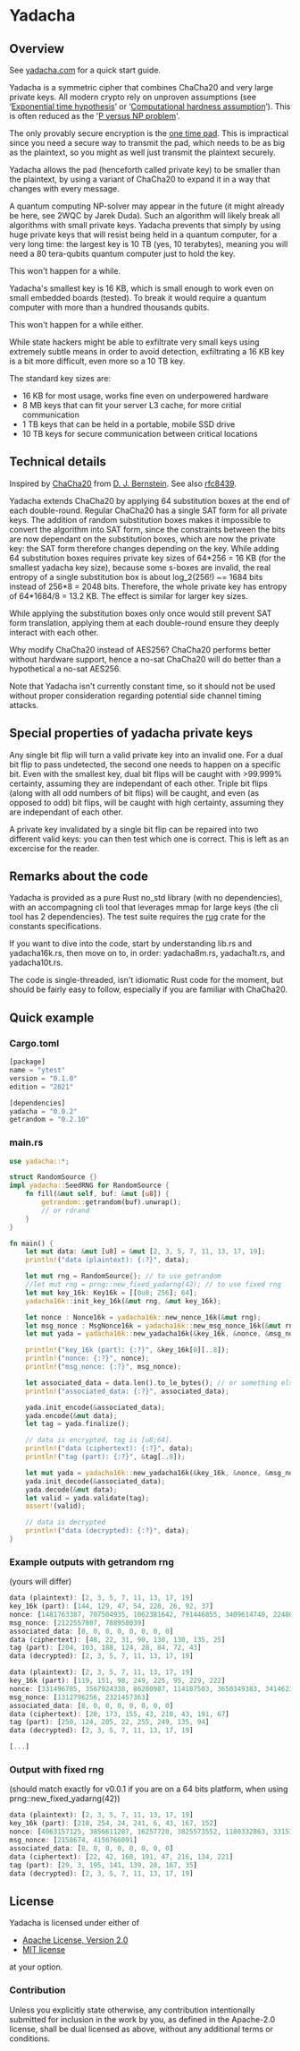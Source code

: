 # Yadacha

## Overview

See [yadacha.com](https://yadacha.com) for a quick start guide.

Yadacha is a symmetric cipher that combines ChaCha20 and very large private keys. All modern crypto rely on unproven assumptions (see ‘[Exponential time hypothesis](https://en.wikipedia.org/wiki/Exponential_time_hypothesis)’ or ‘[Computational hardness assumption](https://en.wikipedia.org/wiki/Computational_hardness_assumption)’). This is often reduced as the '[P versus NP problem](https://en.wikipedia.org/wiki/P_versus_NP_problem)'.

The only provably secure encryption is the [one time pad](https://en.wikipedia.org/wiki/One-time_pad). This is impractical since you need a secure way to transmit the pad, which needs to be as big as the plaintext, so you might as well just transmit the plaintext securely.

Yadacha allows the pad (henceforth called private key) to be smaller than the plaintext, by using a variant of ChaCha20 to expand it in a way that changes with every message.

A quantum computing NP-solver may appear in the future (it might already be here, see 2WQC by Jarek Duda). Such an algorithm will likely break all algorithms with small private keys. Yadacha prevents that simply by using huge private keys that will resist being held in a quantum computer, for a very long time: the largest key is 10 TB (yes, 10 terabytes), meaning you will need a 80 tera-qubits quantum computer just to hold the key.

This won't happen for a while.

Yadacha's smallest key is 16 KB, which is small enough to work even on small embedded boards (tested). To break it would require a quantum computer with more than a hundred thousands qubits.


This won't happen for a while either.

While state hackers might be able to exfiltrate very small keys using extremely subtle means in order to avoid detection, exfiltrating a 16 KB key is a bit more difficult, even more so a 10 TB key.

The standard key sizes are:

- 16 KB for most usage, works fine even on underpowered hardware
- 8 MB keys that can fit your server L3 cache, for more critial communication
- 1 TB keys that can be held in a portable, mobile SSD drive
- 10 TB keys for secure communication between critical locations



## Technical details

Inspired by [ChaCha20](https://cr.yp.to/chacha.html) from [D. J. Bernstein](https://cr.yp.to/djb.html). See also [rfc8439](https://datatracker.ietf.org/doc/html/rfc8439).

Yadacha extends ChaCha20 by applying 64 substitution boxes
at the end of each double-round.
Regular ChaCha20 has a single SAT form for all private keys.
The addition of random substitution boxes makes it impossible
to convert the algorithm into SAT form, since the constraints
between the bits are now dependant on the substitution boxes, which are now the private key: the SAT form therefore changes depending on the key. While adding 64 substitution boxes requires private key sizes of 64\*256 = 16 KB (for the smallest yadacha key size), because some s-boxes are invalid, the real entropy of a single substitution  box is about log_2(256!) ~= 1684 bits instead of 256\*8 = 2048 bits. Therefore, the whole private key has entropy of 64\*1684/8 = 13.2 KB. The effect is similar for larger key sizes.

While applying the substitution boxes only once
would still prevent SAT form translation, applying them at each
double-round ensure they deeply interact with each other.

Why modify ChaCha20 instead of AES256?
ChaCha20 performs better without hardware support,
hence a no-sat ChaCha20 will do better than a
hypothetical a no-sat AES256.

Note that Yadacha isn't currently constant time, so it should not be used without proper consideration regarding potential side channel timing attacks.

## Special properties of yadacha private keys

Any single bit flip will turn a valid private key into an invalid one. For a dual bit flip to pass undetected, the second one needs to happen on a specific bit. Even with the smallest key, dual bit flips will be caught with >99.999% certainty, assuming they are independant of each other. Triple bit flips (along with all odd numbers of bit flips) will be caught, and even (as opposed to odd) bit flips, will be caught with high certainty, assuming they are independant of each other.

A private key invalidated by a single bit flip can be repaired into two different valid keys: you can then test which one is correct. This is left as an excercise for the reader.

## Remarks about the code

Yadacha is provided as a pure Rust no_std library (with no dependencies), with an accompagning cli tool that leverages mmap for large keys (the cli tool has 2 dependencies). The test suite requires the [rug](https://crates.io/crates/rug) crate for the constants specifications.

If you want to dive into the code, start by understanding lib.rs and yadacha16k.rs, then move on to, in order: yadacha8m.rs, yadacha1t.rs, and yadacha10t.rs.

The code is single-threaded, isn't idiomatic Rust code for the moment, but should be fairly easy to follow, especially if you are familiar with ChaCha20.

## Quick example
### Cargo.toml

```rust
[package]
name = "ytest"
version = "0.1.0"
edition = "2021"

[dependencies]
yadacha = "0.0.2"
getrandom = "0.2.10"
```

### main.rs
```rust
use yadacha::*;

struct RandomSource {}
impl yadacha::SeedRNG for RandomSource {
    fn fill(&mut self, buf: &mut [u8]) {
        getrandom::getrandom(buf).unwrap();
        // or rdrand
    }
}

fn main() {
    let mut data: &mut [u8] = &mut [2, 3, 5, 7, 11, 13, 17, 19];
    println!("data (plaintext): {:?}", data);

    let mut rng = RandomSource{}; // to use getrandom
    //let mut rng = prng::new_fixed_yadarng(42); // to use fixed rng
    let mut key_16k: Key16k = [[0u8; 256]; 64];
    yadacha16k::init_key_16k(&mut rng, &mut key_16k);

    let nonce : Nonce16k = yadacha16k::new_nonce_16k(&mut rng);
    let msg_nonce : MsgNonce16k = yadacha16k::new_msg_nonce_16k(&mut rng, data);
    let mut yada = yadacha16k::new_yadacha16k(&key_16k, &nonce, &msg_nonce);

    println!("key_16k (part): {:?}", &key_16k[0][..8]);
    println!("nonce: {:?}", nonce);
    println!("msg_nonce: {:?}", msg_nonce);

    let associated_data = data.len().to_le_bytes(); // or something else
    println!("associated_data: {:?}", associated_data);

    yada.init_encode(&associated_data);
    yada.encode(&mut data);
    let tag = yada.finalize();

    // data is encrypted, tag is [u8;64].
    println!("data (ciphertext): {:?}", data);
    println!("tag (part): {:?}", &tag[..8]);

    let mut yada = yadacha16k::new_yadacha16k(&key_16k, &nonce, &msg_nonce);
    yada.init_decode(&associated_data);
    yada.decode(&mut data);
    let valid = yada.validate(tag);
    assert!(valid);

    // data is decrypted
    println!("data (decrypted): {:?}", data);
}
```

### Example outputs with getrandom rng
(yours will differ)

```rust
data (plaintext): [2, 3, 5, 7, 11, 13, 17, 19]
key_16k (part): [144, 129, 47, 54, 228, 26, 92, 37]
nonce: [1481763387, 707504935, 1062381642, 791446855, 3409614740, 2248084053, 3699221186, 448545757]
msg_nonce: [2122557807, 788958039]
associated_data: [8, 0, 0, 0, 0, 0, 0, 0]
data (ciphertext): [48, 22, 31, 90, 130, 130, 135, 25]
tag (part): [204, 103, 188, 124, 28, 84, 72, 43]
data (decrypted): [2, 3, 5, 7, 11, 13, 17, 19]

data (plaintext): [2, 3, 5, 7, 11, 13, 17, 19]
key_16k (part): [119, 151, 98, 249, 225, 95, 229, 222]
nonce: [331496785, 3567924338, 86280987, 114187503, 3650349383, 3414623146, 4238463430, 1897597320]
msg_nonce: [1312796256, 2321457363]
associated_data: [8, 0, 0, 0, 0, 0, 0, 0]
data (ciphertext): [28, 173, 155, 43, 210, 43, 191, 67]
tag (part): [250, 124, 205, 22, 255, 249, 135, 94]
data (decrypted): [2, 3, 5, 7, 11, 13, 17, 19]

[...]
```

### Output with fixed rng
(should match exactly for v0.0.1 if you are on a 64 bits platform, when using prng::new\_fixed\_yadarng(42))

```rust
data (plaintext): [2, 3, 5, 7, 11, 13, 17, 19]
key_16k (part): [218, 254, 24, 241, 6, 43, 167, 152]
nonce: [4063157125, 3856611287, 16257720, 3825573552, 1180332863, 3315114498, 2462000061, 3047591357]
msg_nonce: [2158674, 4156766091]
associated_data: [8, 0, 0, 0, 0, 0, 0, 0]
data (ciphertext): [22, 42, 160, 191, 47, 216, 134, 221]
tag (part): [29, 3, 195, 141, 139, 28, 167, 35]
data (decrypted): [2, 3, 5, 7, 11, 13, 17, 19]
```

## License

Yadacha is licensed under either of

 * [Apache License, Version 2.0](http://www.apache.org/licenses/LICENSE-2.0)
 * [MIT license](http://opensource.org/licenses/MIT)

at your option.

### Contribution

Unless you explicitly state otherwise, any contribution intentionally submitted for inclusion in the work by you, as defined in the Apache-2.0 license, shall be dual licensed as above, without any additional terms or conditions.
